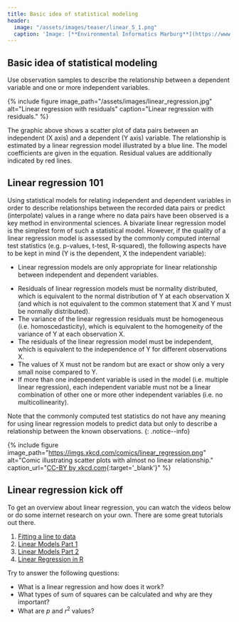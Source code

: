 ```yaml
---
title: Basic idea of statistical modeling
header:
  image: "/assets/images/teaser/linear_5_1.png"
  caption: 'Image: [**Environmental Informatics Marburg**](https://www.uni-marburg.de/en/fb19/disciplines/physisch/environmentalinformatics)'
---
```



## Basic idea of statistical modeling
Use observation samples to describe the relationship between a dependent variable and one or more independent variables.

{% include figure image_path="/assets/images/linear_regression.jpg" alt="Linear regression with residuals" caption="Linear regression with residuals." %}

The graphic above shows a scatter plot of data pairs between an independent (X axis) and a dependent (Y axis) variable. 
The relationship is estimated by a linear regression model illustrated by a blue line. 
The model coefficients are given in the equation. Residual values are additionally indicated by red lines. 

## Linear regression 101
Using statistical models for relating independent and dependent variables in order to describe relationships between the recorded data pairs or predict (interpolate) values in a range where no data pairs have been observed is a key method in environmental sciences. A bivariate linear regression model is the simplest form of such a statistical model. However, if the quality of a linear regression model is assessed by the commonly computed internal test statistics (e.g. p-values, t-test, R-squared), the following aspects have to be kept in mind (Y is the dependent, X the independent variable):     

* Linear regression models are only appropriate for linear relationship between independent and dependent variables.
<!-- * Linear regression models require at least as much observations as independent variables (and better much more). -->
* Residuals of linear regression models must be normality distributed, which is equivalent to the normal distribution of Y at each observation X (and which is not equivalent to the common statement that X and Y must be normally distributed). 
* The variance of the linear regression residuals must be homogeneous (i.e. homoscedasticity), which is equivalent to the homogeneity of the variance of Y at each observation X. 
* The residuals of the linear regression model must be independent, which is equivalent to the independence of Y for different observations X.
* The values of X must not be random but are exact or show only a very small noise compared to Y.
* If more than one independent variable is used in the model (i.e. multiple linear regression), each independent variable must not be a linear combination of other one or more other independent variables (i.e. no multicollinearity).


Note that the commonly computed test statistics do not have any meaning for using linear regression models to predict data but only to describe a relationship between the known observations.
{: .notice--info}

{% include figure image_path="https://imgs.xkcd.com/comics/linear_regression.png" alt="Comic illustrating scatter plots with almost no linear relationship." caption_url="[CC-BY by xkcd.com](https://xkcd.com/1725/){:target='_blank'}" %}


## Linear regression kick off

To get an overview about linear regression, you can watch the videos below or do some internet research on your own. There are some great tutorials out there.

1. [Fitting a line to data](https://www.youtube.com/watch?v=PaFPbb66DxQ)
2. [Linear Models Part 1](https://www.youtube.com/watch?v=nk2CQITm_eo)
3. [Linear Models Part 2](https://www.youtube.com/watch?v=NF5_btOaCig)
4. [Linear Regression in R](https://www.youtube.com/watch?v=u1cc1r_Y7M0)

Try to answer the following questions:

* What is a linear regression and how does it work?
* What types of sum of squares can be calculated and why are they important?
* What are *p* and *r*<sup>2</sup> values?
